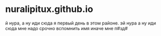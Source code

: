 # nuralipitux.github.io
й нура, а ну иди сюда я первый день в этом районе. эй нура а ну иди сюда мне надо срочно вспомнить имя иначе мне п#зд#
